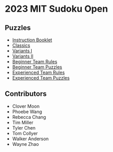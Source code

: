 # 2023 MIT Sudoku Open

## Puzzles

- [Instruction Booklet](instructions.pdf)
- [Classics](classics.pdf)
- [Variants I](variants-i.pdf)
- [Variants II](variants-ii.pdf)
- [Beginner Team Rules](b-team-rules.pdf)
- [Beginner Team Puzzles](b-team-puzzles.pdf)
- [Experienced Team Rules](a-team-rules.pdf)
- [Experienced Team Puzzles](a-team-puzzles.pdf)

## Contributors

- Clover Moon
- Phoebe Wang
- Rebecca Chang
- Tim Miller
- Tyler Chen
- Tom Collyer
- Walker Anderson
- Wayne Zhao
